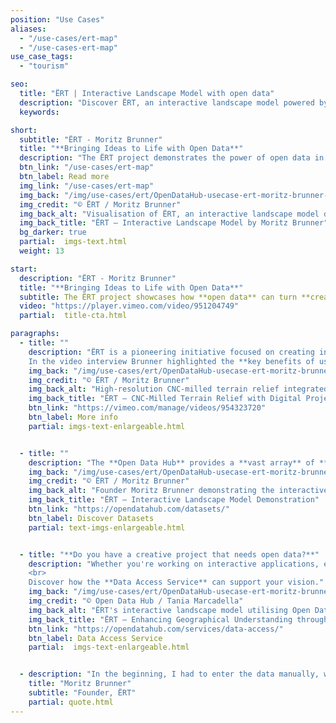 ```yaml
---
position: "Use Cases"
aliases:
  - "/use-cases/ert-map"
  - "/use-cases-ert-map"
use_case_tags:
  - "tourism"

seo:
  title: "ËRT | Interactive Landscape Model with open data"
  description: "Discover ËRT, an interactive landscape model powered by topographical, environmental, and statistical data. Enhance creative projects with diverse data insights"
  keywords:

short:
  subtitle: "ËRT - Moritz Brunner"
  title: "**Bringing Ideas to Life with Open Data**"
  description: "The ËRT project demonstrates the power of open data in transforming creative concepts into innovative solutions. By integrating datasets from the Open Data Hub, ËRT replaced time-consuming manual data entry with scalable, efficient processes. This enabled the creation of interactive landscape models that combine physical terrain reliefs with real-time digital projections, offering new ways to engage with geographical information."
  btn_link: "/use-cases/ert-map"
  btn_label: Read more
  img_link: "/use-cases/ert-map"
  img_back: "/img/use-cases/ert/OpenDataHub-usecase-ert-moritz-brunner-01.jpg"
  img_credit: "© ËRT / Moritz Brunner"
  img_back_alt: "Visualisation of ËRT, an interactive landscape model developed by Moritz Brunner using Open Data Hub resources."
  img_back_title: "ËRT – Interactive Landscape Model by Moritz Brunner"
  bg_darker: true
  partial:  imgs-text.html
  weight: 13

start:
  description: "ËRT - Moritz Brunner"
  title: "**Bringing Ideas to Life with Open Data**"
  subtitle: The ËRT project showcases how **open data** can turn **creative ideas** into **impactful solutions**. Leveraging datasets from the Open Data Hub, ËRT transitioned from labor-intensive manual data entry to streamlined, scalable workflows. This innovation led to the development of interactive landscape models that merge CNC-milled terrain reliefs with dynamic digital projections, providing fresh and engaging methods to explore geographical information.
  video: "https://player.vimeo.com/video/951204749"
  partial:  title-cta.html

paragraphs:
  - title: ""
    description: "ËRT is a pioneering initiative focused on creating interactive 3D landscape models that enhance understanding of geographical areas through dynamic projection mapping. Founded by Moritz Brunner, ËRT integrates high-resolution CNC-milled reliefs with digital projections, offering a unique way to visualize and interact with geographical information.
    In the video interview Brunner highlighted the **key benefits of using open data**: the **vast quantity** and **variety of information** available, and its **easy integration** into new projects. By leveraging these open data sources, ËRT can provide richer, more comprehensive models that respond dynamically to real-world information."
    img_back: "/img/use-cases/ert/OpenDataHub-usecase-ert-moritz-brunner-01.jpg"
    img_credit: "© ËRT / Moritz Brunner"
    img_back_alt: "High-resolution CNC-milled terrain relief integrated with dynamic digital projection in the ËRT interactive landscape model"
    img_back_title: "ËRT – CNC-Milled Terrain Relief with Digital Projection"
    btn_link: "https://vimeo.com/manage/videos/954323720"
    btn_label: More info
    partial: imgs-text-enlargeable.html


  - title: ""
    description: "The **Open Data Hub** provides a **vast array** of **topographical**, **environmental**, and **statistical data** that can be **easily integrated** into creative projects like ËRT. Access to these resources allowed the project to evolve rapidly, enhancing educational and tourism experiences while showcasing the potential of open data in creative industries."
    img_back: "/img/use-cases/ert/OpenDataHub-usecase-ert-moritz-brunner-02.jpg"
    img_credit: "© ËRT / Moritz Brunner"
    img_back_alt: "Founder Moritz Brunner demonstrating the interactive features of the ËRT landscape model, showcasing real-time data integration"
    img_back_title: "ËRT – Interactive Landscape Model Demonstration"
    btn_link: "https://opendatahub.com/datasets/"
    btn_label: Discover Datasets
    partial: text-imgs-enlargeable.html


  - title: "**Do you have a creative project that needs open data?**"
    description: "Whether you're working on interactive applications, educational tools, or other data-driven projects, the Open Data Hub can provide the resources you need to succeed. <br>
    <br>
    Discover how the **Data Access Service** can support your vision."
    img_back: "/img/use-cases/ert/OpenDataHub-usecase-ert-moritz-brunner-03.jpg"
    img_credit: "© Open Data Hub / Tania Marcadella"
    img_back_alt: "ËRT's interactive landscape model utilising Open Data Hub's datasets to provide dynamic geographical visualisations"
    img_back_title: "ËRT – Enhancing Geographical Understanding through Open Data"
    btn_link: "https://opendatahub.com/services/data-access/"
    btn_label: Data Access Service
    partial:  imgs-text-enlargeable.html


  - description: "In the beginning, I had to enter the data manually, which was very time-consuming. I wanted to learn how to integrate open data sets to improve scalability and production time. ËRT was later enriched with data from the Open Data Hub."
    title: "Moritz Brunner"
    subtitle: "Founder, ËRT"
    partial: quote.html
---
```

